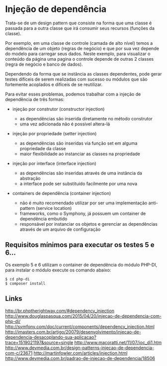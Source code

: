 # Injeção de dependência

Trata-se de um design pattern que consiste na forma que uma classe é passada para 
a outra classe que irá consumir seus recursos (funções da classe).

Por exemplo, em uma classe de controle (camada de alto nível) temos a dependência de 
 um objeto (regras de negócio) e que por sua vez depende do modelo para carregar seus dados.
Neste exemplo, para visualizar o conteúdo da página uma pagina o controle depende de outras 
2 classes (regra de negócio e banco de dados).

Dependendo da forma que se instância as classes dependentes, pode gerar testes difíceis de 
serem realizadas com sucesso ou módulos que são fortemente acoplados e difíceis de se reutilizar.

Para evitar esses problemas, podemos trabalhar com a injeção de dependência de três formas:

+ injeção por construtor (constructor injection)
    + as dependências são inserida diretamente no método construtor
    + uma vez adicionada não é possível altera-lá
 
+ injeção por propriedade (setter injection)
    + as dependências são inseridas via função set em alguma propriedade da classe
    + maior flexibilidade ao instanciar as classes na propriedade 

+ injeção por interface (interface injection)
    + as dependências são inseridas através de uma instância da abstração
    + a interface pode ser substituído facilmente por uma nova 

+ containers de dependência (container injection)
    + não é muito recomendado utilizar por ser uma implementação anti-pattern (service location)
    + frameworks, como o Symphony, já possuem um container de dependência embutido
    + responsável por instanciar os objetos e gerenciar as dependências através de um arquivo de configuração


## Requisitos mínimos para executar os testes 5 e 6...

Os exemplo 5 e 6 utilizam o container de dependência do módulo PHP-DI, para instalar o módulo execute 
os comando abaixo:

    $ cd php-di
    $ composer install


## Links

http://br.phptherightway.com/#dependency_injection
http://www.douglaspasqua.com/2015/04/20/injecao-de-dependencia-com-php-di/
http://symfony.com/doc/current/components/dependency_injection.html
http://imasters.com.br/artigo/20079/desenvolvimento/injecao-de-dependencia-desacoplando-sua-aplicacao?trace=1519021197&source=single
http://www.macoratti.net/11/07/ioc_di1.htm
http://www.devmedia.com.br/design-patterns-injecao-de-dependencia-com-c/23671
http://martinfowler.com/articles/injection.html
http://www.devmedia.com.br/padrao-de-injecao-de-dependencia/18506
